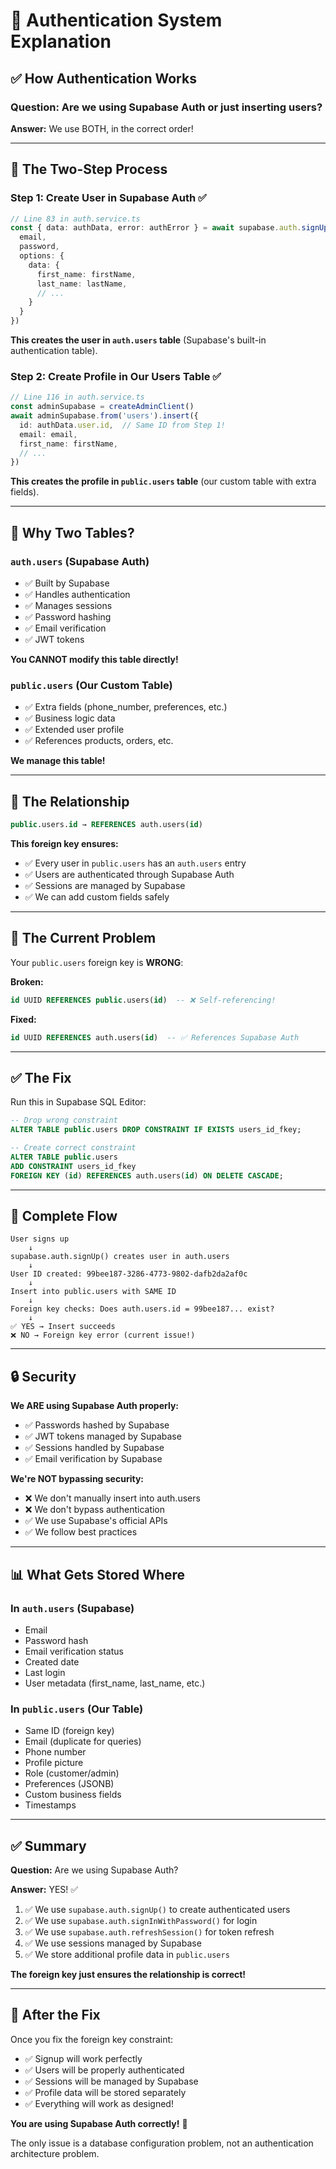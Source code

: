 # 🔐 Authentication System Explanation

## ✅ **How Authentication Works**

### **Question:** Are we using Supabase Auth or just inserting users?

**Answer:** We use BOTH, in the correct order!

---

## 🔄 **The Two-Step Process**

### **Step 1: Create User in Supabase Auth** ✅
```typescript
// Line 83 in auth.service.ts
const { data: authData, error: authError } = await supabase.auth.signUp({
  email,
  password,
  options: {
    data: {
      first_name: firstName,
      last_name: lastName,
      // ...
    }
  }
})
```

**This creates the user in `auth.users` table** (Supabase's built-in authentication table).

### **Step 2: Create Profile in Our Users Table** ✅
```typescript
// Line 116 in auth.service.ts
const adminSupabase = createAdminClient()
await adminSupabase.from('users').insert({
  id: authData.user.id,  // Same ID from Step 1!
  email: email,
  first_name: firstName,
  // ...
})
```

**This creates the profile in `public.users` table** (our custom table with extra fields).

---

## 🔗 **Why Two Tables?**

### **`auth.users` (Supabase Auth)**
- ✅ Built by Supabase
- ✅ Handles authentication
- ✅ Manages sessions
- ✅ Password hashing
- ✅ Email verification
- ✅ JWT tokens

**You CANNOT modify this table directly!**

### **`public.users` (Our Custom Table)**
- ✅ Extra fields (phone_number, preferences, etc.)
- ✅ Business logic data
- ✅ Extended user profile
- ✅ References products, orders, etc.

**We manage this table!**

---

## 🔗 **The Relationship**

```sql
public.users.id → REFERENCES auth.users(id)
```

**This foreign key ensures:**
- ✅ Every user in `public.users` has an `auth.users` entry
- ✅ Users are authenticated through Supabase Auth
- ✅ Sessions are managed by Supabase
- ✅ We can add custom fields safely

---

## 🐛 **The Current Problem**

Your `public.users` foreign key is **WRONG**:

**Broken:**
```sql
id UUID REFERENCES public.users(id)  -- ❌ Self-referencing!
```

**Fixed:**
```sql
id UUID REFERENCES auth.users(id)  -- ✅ References Supabase Auth
```

---

## ✅ **The Fix**

Run this in Supabase SQL Editor:

```sql
-- Drop wrong constraint
ALTER TABLE public.users DROP CONSTRAINT IF EXISTS users_id_fkey;

-- Create correct constraint
ALTER TABLE public.users 
ADD CONSTRAINT users_id_fkey 
FOREIGN KEY (id) REFERENCES auth.users(id) ON DELETE CASCADE;
```

---

## 🎯 **Complete Flow**

```
User signs up
    ↓
supabase.auth.signUp() creates user in auth.users
    ↓
User ID created: 99bee187-3286-4773-9802-dafb2da2af0c
    ↓
Insert into public.users with SAME ID
    ↓
Foreign key checks: Does auth.users.id = 99bee187... exist?
    ↓
✅ YES → Insert succeeds
❌ NO → Foreign key error (current issue!)
```

---

## 🔒 **Security**

**We ARE using Supabase Auth properly:**
- ✅ Passwords hashed by Supabase
- ✅ JWT tokens managed by Supabase
- ✅ Sessions handled by Supabase
- ✅ Email verification by Supabase

**We're NOT bypassing security:**
- ❌ We don't manually insert into auth.users
- ❌ We don't bypass authentication
- ✅ We use Supabase's official APIs
- ✅ We follow best practices

---

## 📊 **What Gets Stored Where**

### **In `auth.users` (Supabase)**
- Email
- Password hash
- Email verification status
- Created date
- Last login
- User metadata (first_name, last_name, etc.)

### **In `public.users` (Our Table)**
- Same ID (foreign key)
- Email (duplicate for queries)
- Phone number
- Profile picture
- Role (customer/admin)
- Preferences (JSONB)
- Custom business fields
- Timestamps

---

## ✅ **Summary**

**Question:** Are we using Supabase Auth?

**Answer:** YES! ✅

1. ✅ We use `supabase.auth.signUp()` to create authenticated users
2. ✅ We use `supabase.auth.signInWithPassword()` for login
3. ✅ We use `supabase.auth.refreshSession()` for token refresh
4. ✅ We use sessions managed by Supabase
5. ✅ We store additional profile data in `public.users`

**The foreign key just ensures the relationship is correct!**

---

## 🚀 **After the Fix**

Once you fix the foreign key constraint:
- ✅ Signup will work perfectly
- ✅ Users will be properly authenticated
- ✅ Sessions will be managed by Supabase
- ✅ Profile data will be stored separately
- ✅ Everything will work as designed!

**You are using Supabase Auth correctly!** 🎉

The only issue is a database configuration problem, not an authentication architecture problem.

